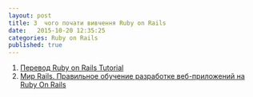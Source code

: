 ```yaml
---
layout: post
title: З  чого почати вивчення Ruby on Rails
date:   2015-10-20 12:35:25
categories: Ruby on Rails
published: true
---
```



1. [Перевод Ruby on Rails Tutorial](http://railstutorial.ru/chapters/4_0/beginning)
2. [Мир Rails. Правильное обучение разработке веб-приложений на Ruby On Rails](http://scanlibs.com/obuchenie-razrabotke-veb-prilozheniy-na-ruby-on-rails/)
